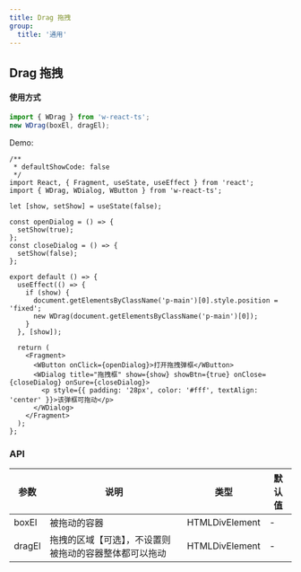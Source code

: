 ```yaml
---
title: Drag 拖拽
group:
  title: '通用'
---
```


## Drag 拖拽

#### 使用方式

```js
import { WDrag } from 'w-react-ts';
new WDrag(boxEl, dragEl);
```

Demo:

```tsx
/**
 * defaultShowCode: false
 */
import React, { Fragment, useState, useEffect } from 'react';
import { WDrag, WDialog, WButton } from 'w-react-ts';

let [show, setShow] = useState(false);

const openDialog = () => {
  setShow(true);
};
const closeDialog = () => {
  setShow(false);
};

export default () => {
  useEffect(() => {
    if (show) {
      document.getElementsByClassName('p-main')[0].style.position = 'fixed';
      new WDrag(document.getElementsByClassName('p-main')[0]);
    }
  }, [show]);

  return (
    <Fragment>
      <WButton onClick={openDialog}>打开拖拽弹框</WButton>
      <WDialog title="拖拽框" show={show} showBtn={true} onClose={closeDialog} onSure={closeDialog}>
        <p style={{ padding: '28px', color: '#fff', textAlign: 'center' }}>该弹框可拖动</p>
      </WDialog>
    </Fragment>
  );
};
```

### API

| 参数   | 说明                                                   | 类型           | 默认值 |
| ------ | ------------------------------------------------------ | -------------- | ------ |
| boxEl  | 被拖动的容器                                           | HTMLDivElement | -      |
| dragEl | 拖拽的区域【可选】，不设置则被拖动的容器整体都可以拖动 | HTMLDivElement | -      |

